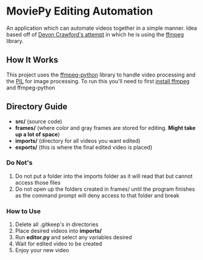 # MoviePy Editing Automation
An application which can automate videos together in a simple manner. Idea based off of [Devon Crawford's attempt](https://github.com/DevonCrawford/Video-Editing-Automation) in which he is using the [ffmpeg](https://ffmpeg.org/) library.

## How It Works
This project uses the [ffmpeg-python](https://github.com/kkroening/ffmpeg-python) library to handle video processing and the [PIL](http://www.pythonware.com/products/pil/) for image processing. To run this you'll need to first [install ffmpeg](https://github.com/adaptlearning/adapt_authoring/wiki/Installing-FFmpeg) and ffmpeg-python

## Directory Guide
- **src/** (source code)
- **frames/** (where color and gray frames are stored for editing. **Might take up a lot of space**)
- **imports/** (directory for all videos you want edited)
- **exports/** (this is where the final edited video is placed)

### **Do Not's**
1. Do not put a folder into the imports folder as it will read that but cannot access those files
2. Do not open up the folders created in frames/ until the program finishes as the command prompt will deny access to that folder and break

### How to Use
1. Delete all .gitkeep's in directories
2. Place desired videos into **imports/**
3. Run **editor.py** and select any variables desired
4. Wait for edited video to be created
5. Enjoy your new video